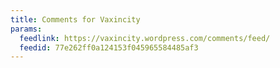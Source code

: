 ```yaml
---
title: Comments for Vaxincity
params:
  feedlink: https://vaxincity.wordpress.com/comments/feed/
  feedid: 77e262ff0a124153f045965584485af3
---
```

